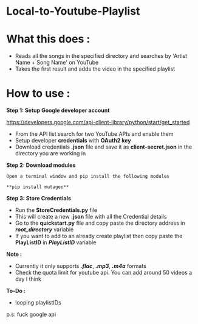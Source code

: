 # Local-to-Youtube-Playlist

# What this does : 
 - Reads all the songs in the specified directory and searches by 'Artist Name + Song Name' on YouTube
 - Takes the first result and adds the video in the specified playlist

# How to use :

**Step 1: Setup Google developer account**

https://developers.google.com/api-client-library/python/start/get_started

- From the API list search for two YouTube APIs and enable them
- Setup developer **credentials** with **OAuth2 key**
- Download credentials **.json** file and save it as **client-secret.json** in the directory you are working in

**Step 2: Download modules**

    Open a terminal window and pip install the following modules

    **pip install mutagen**

**Step 3: Store Credentials**

  -  Run the **StoreCredentials.py** file
  -  This will create a new **.json** file with all the Credential details
  -  Go to the **quickstart.py** file and copy paste the directory address in ***root_directory*** variable 
  -  If you want to add to an already create playlist then copy paste the **PlayListID** in ***PlayListID*** variable

**Note  :**

 - Currently it only supports ***.flac***, ***.mp3***, ***.m4a*** formats
 - Check the quota limit for youtube api. You can add around 50 videos a day I think
 
 
**To-Do :**

- looping playlistIDs



p.s: fuck google api
